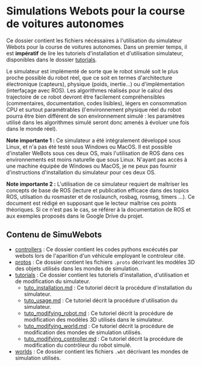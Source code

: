 # Simulations Webots pour la course de voitures autonomes

Ce dossier contient les fichiers nécéssaires à l'utilisation du simulateur Webots pour la course de voitures autonomes.
Dans un premier temps, il est **impératif** de lire les tutoriels d'installation et d'utilisation simulateur, disponibles dans le dossier [tutorials](tutorials/).

Le simulateur est implémenté de sorte que le robot simulé soit le plus proche possible du robot réel, que ce soit en termes d'architecture électronique (capteurs), physique (poids, inertie...) ou d'implémentation (interfaçage avec ROS). Les algorithmes réalisés pour le calcul des trajectoire de ce robot devront être facilement compréhensibles (commentaires, documentation, codes lisibles), légers en consommation CPU et surtout paramétrables (l'environnement physique réel du robot pourra être bien différent de son environnement simulé : les paramètres utilisé dans les algorithmes simulé seront donc amenés à évoluer une fois dans le monde réel).

**Note importante 1 :** Ce simulateur a été intégralement développé sous Linux, et n'a pas été testé sous Windows ou MacOS. Il est possible d'installer WeBots sous ces deux OS, mais l'utilisation de ROS dans ces environnements est moins naturelle que sous Linux. N'ayant pas accès à une machine équipée de Windows ou MacOS, je ne peux pas fournir d'instructions d'installation du simulateur pour ces deux OS.

**Note importante 2 :** L'utilisation de ce simulateur requiert de maîtriser les concepts de base de ROS (lecture et publication efficace dans des topics ROS, utilsation du rosmaster et de roslaunch, rosbag, rosmsg, timers ...). Ce document est rédigé en supposant que le lecteur maîtrise ces points théoriques. Si ce n'est pas le cas, se référer à la documentation de ROS et aux exemples proposés dans le Google Drive du projet.

## Contenu de SimuWebots

- [controllers](controllers/) : Ce dossier contient les codes pythons excécutés par webots lors de l'aparition d'un véhicule employant le controleur cité.
- [protos](protos/) : Ce dossier contient les fichiers ```.proto``` décrivant les modèles 3D des objets utilisés dans les mondes de simulation.
- [tutorials](tutorials/) : Ce dossier contient les tutoriels d'installation, d'utilisation et de modification du simulateur.
    - [tuto_installation.md](tutorials/tuto_installation.md) : Ce tutoriel décrit la procédure d'installation du simulateur.
    - [tuto_usage.md](tutorials/tuto_usage.md) : Ce tutoriel décrit la procédure d'utilisation du simulateur.
    - [tuto_modifying_robot.md](tutorials/tuto_modifying_robot.md) : Ce tutoriel décrit la procédure de modification des modèles 3D utilisés dans le simulateur.
    - [tuto_modifying_world.md](tutorials/tuto_modifying_world.md) : Ce tutoriel décrit la procédure de modification des mondes de simulation utilisés.
    - [tuto_modifying_controller.md](tutorials/tuto_modifying_controller.md) : Ce tutoriel décrit la procédure de modification du contrôleur du robot simulé.
- [worlds](worlds/) : Ce dossier contient les fichiers ```.wbt``` décrivant les mondes de simulation utilisés.

